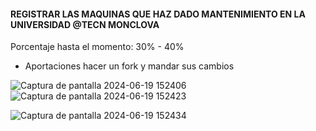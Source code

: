 #### REGISTRAR LAS MAQUINAS QUE HAZ DADO MANTENIMIENTO EN LA UNIVERSIDAD @TECN MONCLOVA

Porcentaje hasta el momento: 30% - 40%

* Aportaciones hacer un fork y mandar sus cambios 

![Captura de pantalla 2024-06-19 152406](https://github.com/eduardomv2/Infotec/assets/87501782/3896c174-734b-4014-a639-e84b9d77be4e)
![Captura de pantalla 2024-06-19 152423](https://github.com/eduardomv2/Infotec/assets/87501782/c36bbc3f-acc4-4923-aebf-fc7eb0b91331)



![Captura de pantalla 2024-06-19 152434](https://github.com/eduardomv2/Infotec/assets/87501782/6a04aeb3-bdb6-4618-a851-cc687e72fd02)

